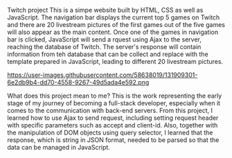 Twitch project
This is a simpe website built by HTML, CSS as well as JavaScript. The navigation bar displays the current top 5 games on Twitch and there are 20 livestream pictures of the first games out of the five games will also appear as the main content. Once one of the games in navigation bar is clicked, JavaScript will send a rquest using Ajax to the server, reaching the database of Twitch. The server's response will contain information from teh database that can be collect and replace with the template prepared in JavaScript, leading to different 20 livestream pictures.

https://user-images.githubusercontent.com/58638019/131909301-6e2db9b4-dd70-4558-9267-49d5ada4e592.png

What does this project mean to me?
This is the work representing the early stage of my journey of becoming a full-stack developer, especially when it comes to the communication with back-end servers. From this project, I learned how to use Ajax to send request, including setting request header with specific parameters such as accept and client-id. Also, together with the manipulation of DOM objects using query selector, I learned that the response, which is string in JSON format, needed to be parsed so that the data can be managed in JavaScript.
